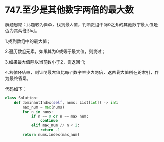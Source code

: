# 747.至少是其他数字两倍的最大数

解题思路：此题较为简单，找到最大值，判断数组中除0之外的其他数字最大值是否为其两倍即可。

1.找到数组中的最大值；

2.遍历数组元素，如果其为0或等于最大值，则跳过；

3.如果最大值除以当前数小于2，则返回-1;

4.若循环结束，则证明最大值比每个数字至少大两倍，返回最大值所在的索引，作为最终答案。

代码如下：

```python
class Solution:
    def dominantIndex(self, nums: List[int]) -> int:
        max_num = max(nums)
        for n in nums:
            if n == 0 or n == max_num:
                continue
            elif max_num // n < 2:
                return -1
        return nums.index(max_num)
```